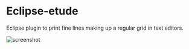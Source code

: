 Eclipse-etude
=============

Eclipse plugin to print fine lines making up a regular grid in text editors.

![screenshot](https://raw.githubusercontent.com/wiki/mrallo/eclipse-etude/images/01_eclipse-etude_0.0.1.alpha.png)
